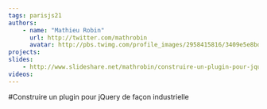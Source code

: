 ```yaml
---
tags: parisjs21
authors:
    - name: "Mathieu Robin"
      url: http://twitter.com/mathrobin
      avatar: http://pbs.twimg.com/profile_images/2958415816/3409e5e8bdecfd0bd6c1bbf4d7058f85_bigger.jpeg
projects:
slides:
    - http://www.slideshare.net/mathrobin/construire-un-plugin-pour-jquery-15
videos:
---
```

#Construire un plugin pour jQuery de façon industrielle
